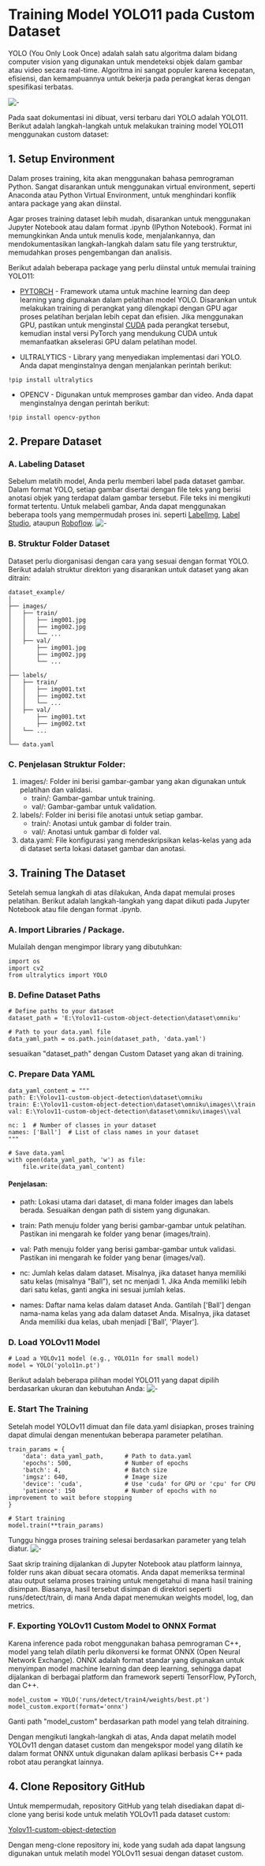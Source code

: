 # Training Model YOLO11 pada Custom Dataset
YOLO (You Only Look Once) adalah salah satu algoritma dalam bidang computer vision yang digunakan untuk mendeteksi objek dalam gambar atau video secara real-time. Algoritma ini sangat populer karena kecepatan, efisiensi, dan kemampuannya untuk bekerja pada perangkat keras dengan spesifikasi terbatas.

![-](../images/yolo11_custom/ultralytics.png)

Pada saat dokumentasi ini dibuat, versi terbaru dari YOLO adalah YOLO11. Berikut adalah langkah-langkah untuk melakukan training model YOLO11 menggunakan custom dataset:

## 1. Setup Environment
Dalam proses training, kita akan menggunakan bahasa pemrograman Python. Sangat disarankan untuk menggunakan virtual environment, seperti Anaconda atau Python Virtual Environment, untuk menghindari konflik antara package yang akan diinstal.

Agar proses training dataset lebih mudah, disarankan untuk menggunakan Jupyter Notebook atau dalam format .ipynb (IPython Notebook). Format ini memungkinkan Anda untuk menulis kode, menjalankannya, dan mendokumentasikan langkah-langkah dalam satu file yang terstruktur, memudahkan proses pengembangan dan analisis.

Berikut adalah beberapa package yang perlu diinstal untuk memulai training YOLO11:

- [PYTORCH](https://pytorch.org) - Framework utama untuk machine learning dan deep learning yang digunakan dalam pelatihan model YOLO. Disarankan untuk melakukan training di perangkat yang dilengkapi dengan GPU agar proses pelatihan berjalan lebih cepat dan efisien. Jika menggunakan GPU, pastikan untuk menginstal [CUDA](../INSTALL/cuda_and_cudnn.md) pada perangkat tersebut, kemudian instal versi PyTorch yang mendukung CUDA untuk memanfaatkan akselerasi GPU dalam pelatihan model.

- ULTRALYTICS - Library yang menyediakan implementasi dari YOLO. Anda dapat menginstalnya dengan menjalankan perintah berikut:
```{ .sh .copy }
!pip install ultralytics
```     

- OPENCV - Digunakan untuk memproses gambar dan video. Anda dapat menginstalnya dengan perintah berikut:
```{ .sh .copy }
!pip install opencv-python
```

## 2. Prepare Dataset
### A. Labeling Dataset
Sebelum melatih model, Anda perlu memberi label pada dataset gambar. Dalam format YOLO, setiap gambar disertai dengan file teks yang berisi anotasi objek yang terdapat dalam gambar tersebut. File teks ini mengikuti format tertentu. Untuk melabeli gambar, Anda dapat menggunakan beberapa tools yang mempermudah proses ini. seperti [LabelImg](https://github.com/HumanSignal/labelImg.git), [Label Studio](https://labelstud.io), ataupun [Roboflow](https://roboflow.com).
![-](../images/yolo11_custom/labeling.png)


### B. Struktur Folder Dataset
Dataset perlu diorganisasi dengan cara yang sesuai dengan format YOLO. Berikut adalah struktur direktori yang disarankan untuk dataset yang akan ditrain:
```
dataset_example/
│
├── images/
│   ├── train/
│   │   ├── img001.jpg
│   │   ├── img002.jpg
│   │   └── ...
│   ├── val/
│       ├── img001.jpg
│       ├── img002.jpg
│       └── ... 
│        
├── labels/
│   ├── train/
│   │   ├── img001.txt
│   │   ├── img002.txt
│   │   └── ...
│   ├── val/
│       ├── img001.txt
│       ├── img002.txt
│	└── ...
│       
└── data.yaml
```
### C. Penjelasan Struktur Folder:
1. images/: Folder ini berisi gambar-gambar yang akan digunakan untuk pelatihan dan validasi.
    - train/: Gambar-gambar untuk training.
    - val/: Gambar-gambar untuk validation.
2. labels/: Folder ini berisi file anotasi untuk setiap gambar.
    - train/: Anotasi untuk gambar di folder train.
    - val/: Anotasi untuk gambar di folder val.
3. data.yaml: File konfigurasi yang mendeskripsikan kelas-kelas yang ada di dataset serta lokasi dataset gambar dan anotasi.

## 3. Training The Dataset
Setelah semua langkah di atas dilakukan, Anda dapat memulai proses pelatihan. Berikut adalah langkah-langkah yang dapat diikuti pada Jupyter Notebook atau file dengan format .ipynb.

### A. Import Libraries / Package.
Mulailah dengan mengimpor library yang dibutuhkan:
```{ .sh .copy }
import os
import cv2
from ultralytics import YOLO
```

### B. Define Dataset Paths
```{ .sh .copy }
# Define paths to your dataset
dataset_path = 'E:\Yolov11-custom-object-detection\dataset\omniku'

# Path to your data.yaml file
data_yaml_path = os.path.join(dataset_path, 'data.yaml')
```
sesuaikan "dataset_path" dengan Custom Dataset yang akan di training.

### C. Prepare Data YAML
```{ .sh .copy }
data_yaml_content = """
path: E:\Yolov11-custom-object-detection\dataset\omniku
train: E:\Yolov11-custom-object-detection\dataset\omniku\images\\train
val: E:\Yolov11-custom-object-detection\dataset\omniku\images\\val

nc: 1  # Number of classes in your dataset
names: ['Ball']  # List of class names in your dataset
"""

# Save data.yaml
with open(data_yaml_path, 'w') as file:
    file.write(data_yaml_content)
```
#### Penjelasan:
- path: Lokasi utama dari dataset, di mana folder images dan labels berada. Sesuaikan dengan path di sistem yang digunakan.

- train: Path menuju folder yang berisi gambar-gambar untuk pelatihan. Pastikan ini mengarah ke folder yang benar (images/train).

- val: Path menuju folder yang berisi gambar-gambar untuk validasi. Pastikan ini mengarah ke folder yang benar (images/val).

- nc: Jumlah kelas dalam dataset. Misalnya, jika dataset hanya memiliki satu kelas (misalnya "Ball"), set nc menjadi 1. Jika Anda memiliki lebih dari satu kelas, ganti angka ini sesuai jumlah kelas.

- names: Daftar nama kelas dalam dataset Anda. Gantilah ['Ball'] dengan nama-nama kelas yang ada dalam dataset Anda. Misalnya, jika dataset Anda memiliki dua kelas, ubah menjadi ['Ball', 'Player'].

### D. Load YOLOv11 Model
```{ .sh .copy }
# Load a YOLOv11 model (e.g., YOLO11n for small model)
model = YOLO('yolo11n.pt')
```
Berikut adalah beberapa pilihan model YOLO11 yang dapat dipilih berdasarkan ukuran dan kebutuhan Anda:
![-](../images/yolo11_custom/model_comp.png)

### E. Start The Training
Setelah model YOLOv11 dimuat dan file data.yaml disiapkan, proses training dapat dimulai dengan menentukan beberapa parameter pelatihan.
```{ .sh .copy }
train_params = {
    'data': data_yaml_path,      # Path to data.yaml
    'epochs': 500,               # Number of epochs
    'batch': 4,                  # Batch size
    'imgsz': 640,                # Image size
    'device': 'cuda',            # Use 'cuda' for GPU or 'cpu' for CPU
    'patience': 150              # Number of epochs with no improvement to wait before stopping
}

# Start training
model.train(**train_params)
```
Tunggu hingga proses training selesai berdasarkan parameter yang telah diatur.
![-](../images/yolo11_custom/training.png)

Saat skrip training dijalankan di Jupyter Notebook atau platform lainnya, folder runs akan dibuat secara otomatis. Anda dapat memeriksa terminal atau output selama proses training untuk mengetahui di mana hasil training disimpan. Biasanya, hasil tersebut disimpan di direktori seperti runs/detect/train, di mana Anda dapat menemukan weights model, log, dan metrics.

### F. Exporting YOLOv11 Custom Model to ONNX Format
Karena inference pada robot menggunakan bahasa pemrograman C++, model yang telah dilatih perlu dikonversi ke format ONNX (Open Neural Network Exchange). ONNX adalah format standar yang digunakan untuk menyimpan model machine learning dan deep learning, sehingga dapat dijalankan di berbagai platform dan framework seperti TensorFlow, PyTorch, dan C++.
```{ .sh .copy }
model_custom = YOLO('runs/detect/train4/weights/best.pt')
model_custom.export(format='onnx')
```
Ganti path "model_custom" berdasarkan path model yang telah ditraining.

Dengan mengikuti langkah-langkah di atas, Anda dapat melatih model YOLOv11 dengan dataset custom dan mengekspor model yang dilatih ke dalam format ONNX untuk digunakan dalam aplikasi berbasis C++ pada robot atau perangkat lainnya.

## 4. Clone Repository GitHub
Untuk mempermudah, repository GitHub yang telah disediakan dapat di-clone yang berisi kode untuk melatih YOLOv11 pada dataset custom:

[Yolov11-custom-object-detection](https://github.com/dsyahput/Yolov11-custom-object-detection.git)

Dengan meng-clone repository ini, kode yang sudah ada dapat langsung digunakan untuk melatih model YOLOv11 sesuai dengan dataset custom.

